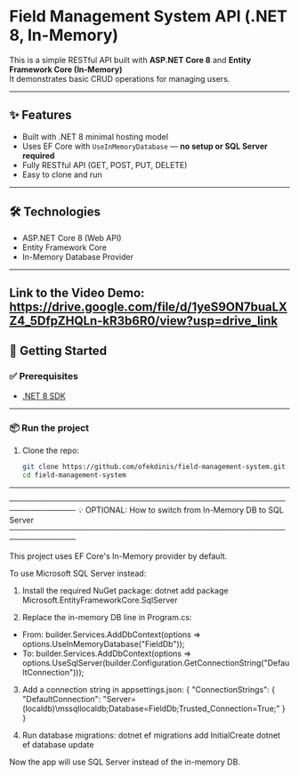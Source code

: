 # Field Management System API (.NET 8, In-Memory)

This is a simple RESTful API built with **ASP.NET Core 8** and **Entity Framework Core (In-Memory)**  
It demonstrates basic CRUD operations for managing users.

---

## ✨ Features

- Built with .NET 8 minimal hosting model
- Uses EF Core with `UseInMemoryDatabase` — **no setup or SQL Server required**
- Fully RESTful API (GET, POST, PUT, DELETE)
- Easy to clone and run

---

## 🛠️ Technologies

- ASP.NET Core 8 (Web API)
- Entity Framework Core
- In-Memory Database Provider

---
Link to the Video Demo:
https://drive.google.com/file/d/1yeS9ON7buaLXZ4_5DfpZHQLn-kR3b6R0/view?usp=drive_link
---

## 🚀 Getting Started

### ✅ Prerequisites

- [.NET 8 SDK](https://dotnet.microsoft.com/en-us/download/dotnet/8.0)

---

### 📦 Run the project

1. Clone the repo:
   ```bash
   git clone https://github.com/ofekdinis/field-management-system.git
   cd field-management-system

---
──────────────────────────────────────────────────────────────
💡 OPTIONAL: How to switch from In-Memory DB to SQL Server
──────────────────────────────────────────────────────────────

This project uses EF Core's In-Memory provider by default.

To use Microsoft SQL Server instead:

1. Install the required NuGet package:
   dotnet add package Microsoft.EntityFrameworkCore.SqlServer

2. Replace the in-memory DB line in Program.cs:
  - From:
       builder.Services.AddDbContext<AppDbContext>(options =>
           options.UseInMemoryDatabase("FieldDb"));
  - To:
       builder.Services.AddDbContext<AppDbContext>(options =>
           options.UseSqlServer(builder.Configuration.GetConnectionString("DefaultConnection")));

3. Add a connection string in appsettings.json:
   {
     "ConnectionStrings": {
       "DefaultConnection": "Server=(localdb)\\mssqllocaldb;Database=FieldDb;Trusted_Connection=True;"
     }
   }

4. Run database migrations:
   dotnet ef migrations add InitialCreate
   dotnet ef database update

Now the app will use SQL Server instead of the in-memory DB.
